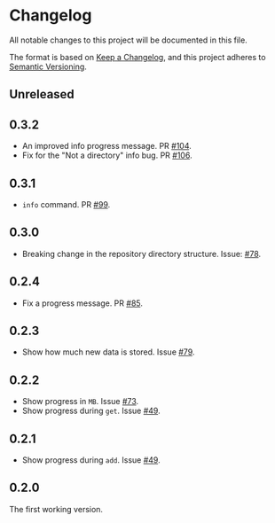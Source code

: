 # Changelog

All notable changes to this project will be documented in this file.

The format is based on [Keep a Changelog](https://keepachangelog.com/en/1.0.0/),
and this project adheres to [Semantic Versioning](https://semver.org/spec/v2.0.0.html).

## Unreleased

## 0.3.2

- An improved info progress message. PR [#104](https://github.com/datablockset/blockset/pull/104).
- Fix for the "Not a directory" info bug. PR [#106](https://github.com/datablockset/blockset/pull/106).

## 0.3.1

- `info` command. PR [#99](https://github.com/datablockset/blockset/pull/99).

## 0.3.0

- Breaking change in the repository directory structure. Issue: [#78](https://github.com/datablockset/blockset/issues/78).

## 0.2.4

- Fix a progress message. PR [#85](https://github.com/datablockset/blockset/pull/85).

## 0.2.3

- Show how much new data is stored. Issue [#79](https://github.com/datablockset/blockset/issues/79).

## 0.2.2

- Show progress in `MB`. Issue [#73](https://github.com/datablockset/blockset/issues/73).
- Show progress during `get`. Issue [#49](https://github.com/datablockset/blockset/issues/49).

## 0.2.1

- Show progress during `add`. Issue [#49](https://github.com/datablockset/blockset/issues/49).

## 0.2.0

The first working version.
